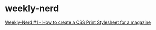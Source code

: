 # weekly-nerd

[Weekly-Nerd #1 - How to create a CSS Print Stylesheet for a magazine](https://sterrevangeest.github.io/weekly-nerd/index.html)